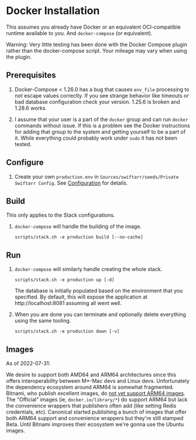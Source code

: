 Docker Installation
===================

This assumes you already have Docker or an equivalent OCI-compatible runtime
available to you. And `docker-compose` (or equivalent).

Warning: Very little testing has been done with the Docker Compose plugin rather than the docker-compose script. Your mileage may vary when using the plugin.

Prerequisites
-------------

01. Docker-Compose < 1.26.0 has a bug that causes `env_file` processing to not escape values correctly. 
    If you see strange behavior like timeouts or bad database configuration check your version. 1.25.6 
    is broken and 1.28.6 works.

02. I assume that your user is a part of the `docker` group and can run `docker` commands without issue. 
    If this is a problem see the Docker instructions for adding that group to the system and getting 
    yourself to be a part of it. While everything could probably work under `sudo` it has not been tested.

Configure
---------

01. Create your own `production.env` in `Sources/swiftarr/seeds/Private Swiftarr Config`. 
    See [Configuration](configuration.html) for details.

Build
-----

This only applies to the Stack configurations.

01. `docker-compose` will handle the building of the image.

    ```
    scripts/stack.sh -e production build [--no-cache]
    ```

Run
---

01. `docker-compose` will similarly handle creating the whole stack.
    ```
    scripts/stack.sh -e production up [-d]
    ```
    The database is initially populated based on the environment that you specified. By default, this will
    expose the application at http://localhost:8081 assuming all went well.

02. When you are done you can terminate and optionally delete everything using the same tooling.
    ```
    scripts/stack.sh -e production down [-v]
    ```

Images
------
As of 2022-07-31:

We desire to support both AMD64 and ARM64 architectures since this offers interoperability between M*-Mac
devs and Linux devs. Unfortunately the dependency ecosystem around ARM64 is somewhat fragmented. Bitnami,
who publish excellent images, do [not yet support ARM64 images](https://github.com/bitnami/charts/issues/7305). The
"Official" images (ie, `docker.io/library/*`) do support ARM64 but lack the convenience wrappers that publishers
often add (like setting Redis credentials, etc). Canonical started publishing a bunch of images that offer both
ARM64 support and convenience wrappers but they're still stamped Beta. Until Bitnami improves their ecosystem we're
gonna use the Ubuntu images.